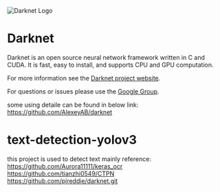 ![Darknet Logo](http://pjreddie.com/media/files/darknet-black-small.png)

# Darknet #
Darknet is an open source neural network framework written in C and CUDA. It is fast, easy to install, and supports CPU and GPU computation.

For more information see the [Darknet project website](http://pjreddie.com/darknet).

For questions or issues please use the [Google Group](https://groups.google.com/forum/#!forum/darknet).

some  using detaile can be found in below link:
https://github.com/AlexeyAB/darknet


# text-detection-yolov3 #
this project is used to detect text 
mainly reference:
https://github.com/Aurora11111/keras_ocr
https://github.com/tianzhi0549/CTPN
https://github.com/pjreddie/darknet.git
